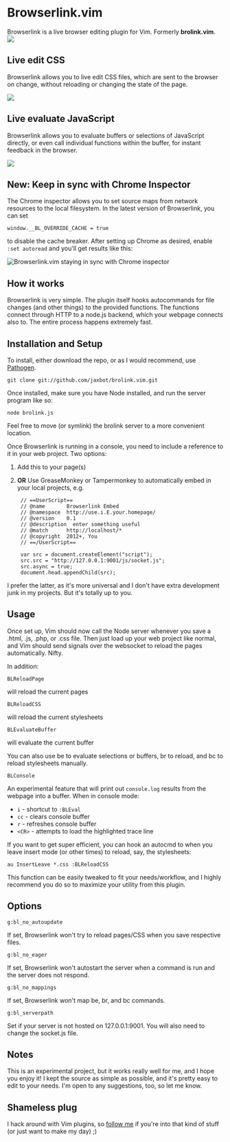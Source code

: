 # Browserlink.vim
Browserlink is a live browser editing plugin for Vim. Formerly **brolink.vim**.
<img src='http://jaxbot.me/pics/brolinkhtml.gif'>

## Live edit CSS

Browserlink allows you to live edit CSS files, which are sent to the browser on change, without reloading or changing the state of the page.

<img src='http://jaxbot.me/pics/brolinkcss.gif'>

## Live evaluate JavaScript

Browserlink allows you to evaluate buffers or selections of JavaScript directly, or even call individual functions within the buffer, for instant feedback in the browser.

<img src='http://jaxbot.me/pics/brolinkjs.gif'>

## New: Keep in sync with Chrome Inspector

The Chrome inspector allows you to set source maps from network resources to the local filesystem. In the latest version of Browserlink, you can set

```
window.__BL_OVERRIDE_CACHE = true
```

to disable the cache breaker. After setting up Chrome as desired, enable `:set autoread` and you'll get results like this:

<img src='http://jaxbot.me/pics/vim/vim_brolink_sync.gif' alt='Browserlink.vim staying in sync with Chrome inspector'>

## How it works
Browserlink is very simple. The plugin itself hooks autocommands for file changes (and other things) to the provided functions. The functions connect through HTTP to a node.js backend, which your webpage connects also to. The entire process happens extremely fast.

## Installation and Setup
To install, either download the repo, or as I would recommend, use [Pathogen](https://github.com/tpope/vim-pathogen).

	git clone git://github.com/jaxbot/brolink.vim.git

Once installed, make sure you have Node installed, and run the server program like so:

	node brolink.js

Feel free to move (or symlink) the brolink server to a more convenient location.

Once Browserlink is running in a console, you need to include a reference to it in your web project.
Two options:

1. Add this to your page(s)
	
	<script src='http://127.0.0.1:9001/js/socket.js'></script>

2. **OR** Use GreaseMonkey or Tampermonkey to automatically embed in your local projects, e.g.


		// ==UserScript==
		// @name       Browserlink Embed
		// @namespace  http://use.i.E.your.homepage/
		// @version    0.1
		// @description  enter something useful
		// @match      http://localhost/*
		// @copyright  2012+, You
		// ==/UserScript==
		
		var src = document.createElement("script");
		src.src = "http://127.0.0.1:9001/js/socket.js";
		src.async = true;
		document.head.appendChild(src);


I prefer the latter, as it's more universal and I don't have extra development junk in my projects. But it's totally up to you.

## Usage

Once set up, Vim should now call the Node server whenever you save a .html, .js, .php, or .css file. Then just load up your web project like normal, and Vim should send signals over the websocket to reload the pages automatically. Nifty.

In addition:

	BLReloadPage

will reload the current pages

	BLReloadCSS

will reload the current stylesheets 

	BLEvaluateBuffer

will evaluate the current buffer

You can also use <leader>be to evaluate selections or buffers, <leader>br to reload, and <leader>bc to reload stylesheets manually.

	BLConsole

An experimental feature that will print out `console.log` results from the webpage into a buffer. When in console mode:

* `i` - shortcut to `:BLEval`
* `cc` - clears console buffer
* `r` - refreshes console buffer
* `<CR>` - attempts to load the highlighted trace line

If you want to get super efficient, you can hook an autocmd to when you leave insert mode (or other times) to reload, say, the stylesheets:

	au InsertLeave *.css :BLReloadCSS

This function can be easily tweaked to fit your needs/workflow, and I highly recommend you do so to maximize your utility from this plugin.

## Options

	g:bl_no_autoupdate 

If set, Browserlink won't try to reload pages/CSS when you save respective files.

	g:bl_no_eager 

If set, Browserlink won't autostart the server when a command is run and the server does not respond.

	g:bl_no_mappings 

If set, Browserlink won't map be, br, and bc commands.

	g:bl_serverpath 

Set if your server is not hosted on 127.0.0.1:9001. You will also need to change the socket.js file.

## Notes

This is an experimental project, but it works really well for me, and I hope you enjoy it! I kept the source as simple as possible, and it's pretty easy to edit to your needs. I'm open to any suggestions, too, so let me know.

## Shameless plug

I hack around with Vim plugins, so [follow me](https://github.com/jaxbot) if you're into that kind of stuff (or just want to make my day) ;)
